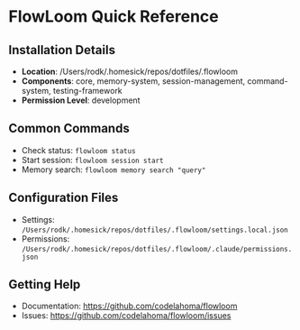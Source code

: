 # FlowLoom Quick Reference

## Installation Details
- **Location**: /Users/rodk/.homesick/repos/dotfiles/.flowloom
- **Components**: core, memory-system, session-management, command-system, testing-framework
- **Permission Level**: development

## Common Commands
- Check status: `flowloom status`
- Start session: `flowloom session start`
- Memory search: `flowloom memory search "query"`

## Configuration Files
- Settings: `/Users/rodk/.homesick/repos/dotfiles/.flowloom/settings.local.json`
- Permissions: `/Users/rodk/.homesick/repos/dotfiles/.flowloom/.claude/permissions.json`

## Getting Help
- Documentation: https://github.com/codelahoma/flowloom
- Issues: https://github.com/codelahoma/flowloom/issues
